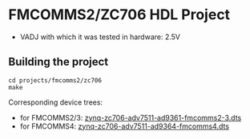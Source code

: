 <!-- no_build_example, no_no_os -->

# FMCOMMS2/ZC706 HDL Project

- VADJ with which it was tested in hardware: 2.5V

## Building the project

```
cd projects/fmcomms2/zc706
make
```

Corresponding device trees:

- for FMCOMMS2/3: [zynq-zc706-adv7511-ad9361-fmcomms2-3.dts](https://github.com/analogdevicesinc/linux/blob/main/arch/arm/boot/dts/xilinx/zynq-zc706-adv7511-ad9361-fmcomms2-3.dts)
- for FMCOMMS4: [zynq-zc706-adv7511-ad9364-fmcomms4.dts](https://github.com/analogdevicesinc/linux/blob/main/arch/arm/boot/dts/xilinx/zynq-zc706-adv7511-ad9364-fmcomms4.dts)